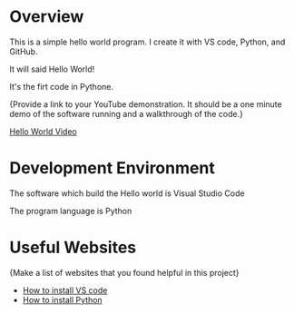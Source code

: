 # Overview

This is a simple hello world program. I create it with VS code, Python, and GitHub.  

It will said Hello World! 

It's the firt code in Pythone. 

{Provide a link to your YouTube demonstration.  It should be a one minute demo of the software running and a walkthrough of the code.}

[Hello World Video](https://youtu.be/65Jp4ZtTMfQ)

# Development Environment

The software which build the Hello world is Visual Studio Code

The program language is Python

# Useful Websites

{Make a list of websites that you found helpful in this project}
* [How to install VS code](https://www.youtube.com/watch?v=MlIzFUI1QGA)
* [How to install Python](https://code.visualstudio.com/docs/languages/python)
